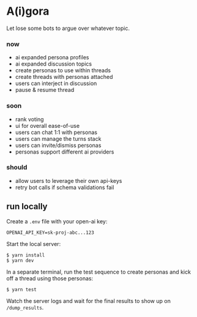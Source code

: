 # A(i)gora

Let lose some bots to argue over whatever topic.

### now

- ai expanded persona profiles
- ai expanded discussion topics
- create personas to use within threads
- create threads with personas attached
- users can interject in discussion
- pause & resume thread

### soon

- rank voting
- ui for overall ease-of-use
- users can chat 1:1 with personas
- users can manage the turns stack
- users can invite/dismiss personas
- personas support different ai providers

### should

- allow users to leverage their own api-keys
- retry bot calls if schema validations fail

## run locally

Create a `.env` file with your open-ai key:

```
OPENAI_API_KEY=sk-proj-abc...123
```

Start the local server:

```
$ yarn install
$ yarn dev
```

In a separate terminal, run the test sequence to create personas and kick off a thread using those personas:

```
$ yarn test
```

Watch the server logs and wait for the final results to show up on `/dump_results`.
